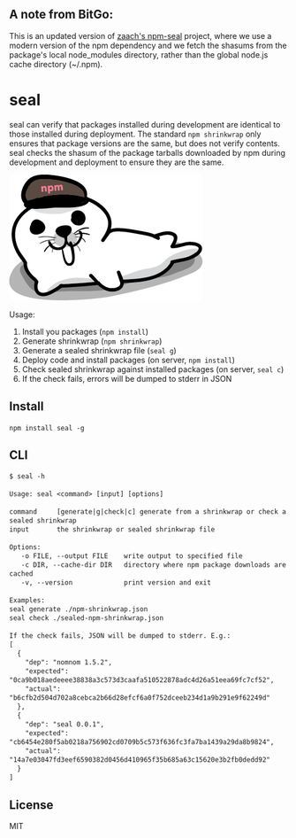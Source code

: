 ## A note from BitGo:
This is an updated version of [zaach's npm-seal](https://github.com/zaach/npm-seal) project, where we use
a modern version of the npm dependency and we fetch the shasums from the package's local node_modules directory,
rather than the global node.js cache directory (~/.npm).


# seal

seal can verify that packages installed during development are identical
to those installed during deployment. The standard `npm shrinkwrap`
only ensures that package versions are the same, but does not verify contents.
seal checks the shasum of the package tarballs downloaded by npm during
development and deployment to ensure they are the same.

![seal](https://github.com/BitGo/npm-seal/raw/master/npm-seal.png)

Usage:

1. Install you packages (`npm install`)
2. Generate shrinkwrap (`npm shrinkwrap`)
3. Generate a sealed shrinkwrap file (`seal g`)
4. Deploy code and install packages (on server, `npm install`)
5. Check sealed shrinkwrap against installed packages (on server, `seal c`)
6. If the check fails, errors will be dumped to stderr in JSON

## Install

    npm install seal -g

## CLI
    $ seal -h

    Usage: seal <command> [input] [options]

    command     [generate|g|check|c] generate from a shrinkwrap or check a sealed shrinkwrap 
    input       the shrinkwrap or sealed shrinkwrap file

    Options:
       -o FILE, --output FILE    write output to specified file
       -c DIR, --cache-dir DIR   directory where npm package downloads are cached
       -v, --version             print version and exit

    Examples:
    seal generate ./npm-shrinkwrap.json
    seal check ./sealed-npm-shrinkwrap.json

    If the check fails, JSON will be dumped to stderr. E.g.:
    [
      {
        "dep": "nomnom 1.5.2",
        "expected": "0ca9b018aedeeee38838a3c573d3caafa510522878adc4d26a51eea69fc7cf52",
        "actual": "b6cfb2d504d702a8cebca2b66d28efcf6a0f752dceeb234d1a9b291e9f62249d"
      },
      {
        "dep": "seal 0.0.1",
        "expected": "cb6454e280f5ab0218a756902cd0709b5c573f636fc3fa7ba1439a29da8b9824",
        "actual": "14a7e03047fd3eef6590382d0456d410965f35b685a63c15620e3b2fb0dedd92"
      }
    ]

## License

MIT
